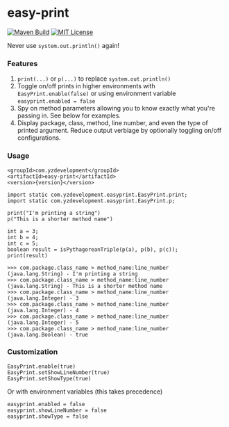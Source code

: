 # easy-print

[![Maven Build](https://github.com/yanzhan91/easy-print/actions/workflows/maven.yml/badge.svg)](https://github.com/yanzhan91/easy-print/actions/workflows/maven.yml)
[![MIT License](https://img.shields.io/badge/license-MIT-green.svg)](https://github.com/yanzhan91/easy-print/blob/main/LICENSE)

Never use `system.out.println()` again!

### Features

1. `print(...)` or `p(...)` to replace `system.out.println()`
2. Toggle on/off prints in higher environments with `EasyPrint.enable(false)` or using environment variable `easyprint.enabled = false`
3. Spy on method parameters allowing you to know exactly what you're passing in. See below for examples.
4. Display package, class, method, line number, and even the type of printed argument. Reduce output verbiage by optionally toggling on/off configurations.
    
### Usage
```
<groupId>com.yzdevelopment</groupId>
<artifactId>easy-print</artifactId>
<version>{version}</version>
```
```
import static com.yzdevelopment.easyprint.EasyPrint.print;
import static com.yzdevelopment.easyprint.EasyPrint.p;

print("I'm printing a string")
p("This is a shorter method name")

int a = 3;
int b = 4;
int c = 5;
boolean result = isPythagoreanTriple(p(a), p(b), p(c));
print(result)
```
```
>>> com.package.class_name > method_name:line_number (java.lang.String) - I'm printing a string
>>> com.package.class_name > method_name:line_number (java.lang.String) - This is a shorter method name
>>> com.package.class_name > method_name:line_number (java.lang.Integer) - 3
>>> com.package.class_name > method_name:line_number (java.lang.Integer) - 4
>>> com.package.class_name > method_name:line_number (java.lang.Integer) - 5
>>> com.package.class_name > method_name:line_number (java.lang.Boolean) - true
```

### Customization

```
EasyPrint.enable(true)
EasyPrint.setShowLineNumber(true)
EasyPrint.setShowType(true)
```
Or with environment variables (this takes precedence)
```
easyprint.enabled = false
easyprint.showLineNumber = false
easyprint.showType = false 
```
